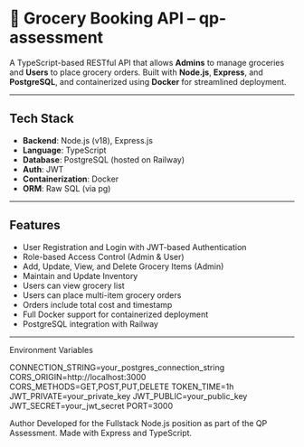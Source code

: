 # 🛒 Grocery Booking API – qp-assessment

A TypeScript-based RESTful API that allows **Admins** to manage groceries and **Users** to place grocery orders. Built with **Node.js**, **Express**, and **PostgreSQL**, and containerized using **Docker** for streamlined deployment.

---

## Tech Stack

- **Backend**: Node.js (v18), Express.js
- **Language**: TypeScript
- **Database**: PostgreSQL (hosted on Railway)
- **Auth**: JWT
- **Containerization**: Docker
- **ORM**: Raw SQL (via pg)

---

## Features

- User Registration and Login with JWT-based Authentication
- Role-based Access Control (Admin & User)
- Add, Update, View, and Delete Grocery Items (Admin)
- Maintain and Update Inventory
- Users can view grocery list
- Users can place multi-item grocery orders
- Orders include total cost and timestamp
- Full Docker support for containerized deployment
- PostgreSQL integration with Railway

---

Environment Variables

CONNECTION_STRING=your_postgres_connection_string
CORS_ORIGIN=http://localhost:3000
CORS_METHODS=GET,POST,PUT,DELETE
TOKEN_TIME=1h
JWT_PRIVATE=your_private_key
JWT_PUBLIC=your_public_key
JWT_SECRET=your_jwt_secret
PORT=3000

Author
Developed for the Fullstack Node.js position as part of the QP Assessment.
Made with Express and TypeScript.
